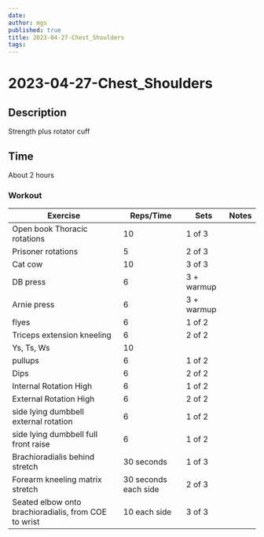 ```yaml
---
date:
author: mgs
published: true
title: 2023-04-27-Chest_Shoulders
tags: 
---
```

# 2023-04-27-Chest_Shoulders
## Description
Strength plus rotator cuff
## Time
About 2 hours
### Workout
Exercise|Reps/Time|Sets|Notes
--|--|--|--|
Open book Thoracic rotations|  10| 1 of 3 |  |  
Prisoner rotations | 5 | 2 of 3 |  |  
 Cat cow | 10 | 3 of 3 |  |  
DB press  | 6 | 3 + warmup  |   |  
Arnie press | 6 | 3 + warmup  |   |  
  flyes |  6 |  1 of 2 |   |  
 Triceps extension kneeling | 6 |  2 of 2 |   |
 Ys, Ts, Ws  | 10  |  |   |
 pullups | 6 | 1 of 2|   |  
 Dips |  6 |  2 of 2 |   |
 Internal Rotation High |6 | 1 of 2 | |
  External Rotation High |6 | 2 of 2 | |
   side lying dumbbell external rotation | 6 |  1 of 2|   |
   side lying dumbbell full front raise | 6 |  1 of 2|   |
Brachioradialis behind stretch  | 30 seconds |  1 of 3 |   |
Forearm kneeling matrix stretch  | 30 seconds each side |  2 of 3|   |
Seated elbow onto brachioradialis, from COE to wrist | 10 each side |  3 of 3||

